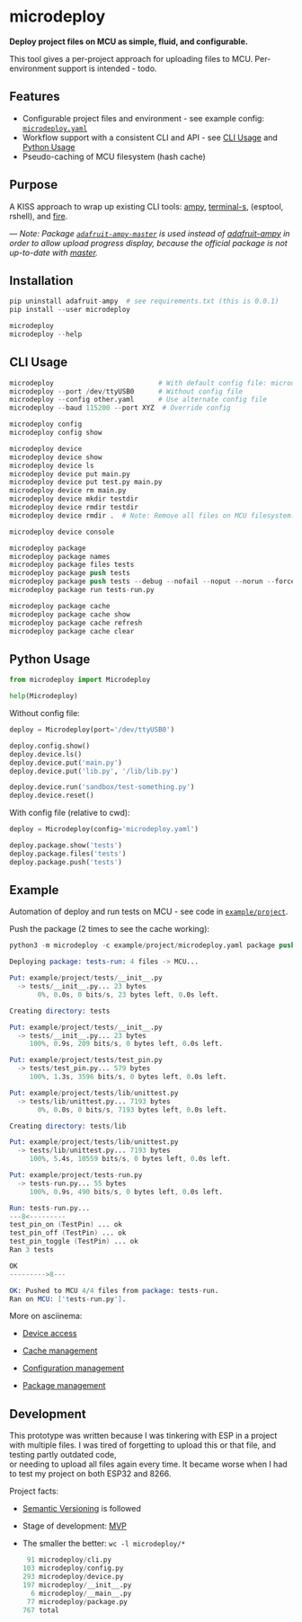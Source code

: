 microdeploy
===========

**Deploy project files on MCU as simple, fluid, and configurable.**

This tool gives a per-project approach for uploading files to MCU.
Per-environment support is intended - todo.


Features
--------

- Configurable project files and environment - see example config: [`microdeploy.yaml`](example/project/microdeploy.yaml)
- Workflow support with a consistent CLI and API - see [CLI Usage](#cli-usage) and [Python Usage](#python-usage)
- Pseudo-caching of MCU filesystem (hash cache)


Purpose
-------

A KISS approach to wrap up existing CLI tools:
[ampy](https://pypi.org/project/adafruit-ampy-master/),
[terminal-s](https://pypi.org/project/terminal-s/),
(esptool, rshell),
and [fire](https://pypi.org/project/fire/).

&mdash; *Note: Package [`adafruit-ampy-master`](https://pypi.org/project/adafruit-ampy-master/) is used
instead of [adafruit-ampy](https://pypi.org/project/adafruit-ampy/)
in order to allow upload progress display, because the official package is not up-to-date with [master](https://github.com/damiencorpataux/ampy).*


Installation
------------

```s
pip uninstall adafruit-ampy  # see requirements.txt (this is 0.0.1)
pip install --user microdeploy
```
```s
microdeploy
microdeploy --help
```


CLI Usage
---------

```s
microdeploy                          # With default config file: microdeploy.yaml
microdeploy --port /dev/ttyUSB0      # Without config file
microdeploy --config other.yaml      # Use alternate config file
microdeploy --baud 115200 --port XYZ  # Override config

microdeploy config
microdeploy config show

microdeploy device
microdeploy device show
microdeploy device ls
microdeploy device put main.py
microdeploy device put test.py main.py
microdeploy device rm main.py
microdeploy device mkdir testdir
microdeploy device rmdir testdir
microdeploy device rmdir .  # Note: Remove all files on MCU filesystem.

microdeploy device console

microdeploy package
microdeploy package names
microdeploy package files tests
microdeploy package push tests
microdeploy package push tests --debug --nofail --noput --norun --force
microdeploy package run tests-run.py

microdeploy package cache
microdeploy package cache show
microdeploy package cache refresh
microdeploy package cache clear
```


Python Usage
------------

```py
from microdeploy import Microdeploy

help(Microdeploy)
```

Without config file:
```py
deploy = Microdeploy(port='/dev/ttyUSB0')

deploy.config.show()
deploy.device.ls()
deploy.device.put('main.py')
deploy.device.put('lib.py', '/lib/lib.py')

deploy.device.run('sandbox/test-something.py')
deploy.device.reset()
```

With config file (relative to cwd):
```py
deploy = Microdeploy(config='microdeploy.yaml')

deploy.package.show('tests')
deploy.package.files('tests')
deploy.package.push('tests')
```


Example
-------
Automation of deploy and run tests on MCU - see code in [`example/project`](example/project).

Push the package (2 times to see the cache working):
```s
python3 -m microdeploy -c example/project/microdeploy.yaml package push tests-run
```
```s
Deploying package: tests-run: 4 files -> MCU...

Put: example/project/tests/__init__.py
  -> tests/__init__.py... 23 bytes
       0%, 0.0s, 0 bits/s, 23 bytes left, 0.0s left.

Creating directory: tests

Put: example/project/tests/__init__.py
  -> tests/__init__.py... 23 bytes
     100%, 0.9s, 209 bits/s, 0 bytes left, 0.0s left.

Put: example/project/tests/test_pin.py
  -> tests/test_pin.py... 579 bytes
     100%, 1.3s, 3596 bits/s, 0 bytes left, 0.0s left.

Put: example/project/tests/lib/unittest.py
  -> tests/lib/unittest.py... 7193 bytes
       0%, 0.0s, 0 bits/s, 7193 bytes left, 0.0s left.

Creating directory: tests/lib

Put: example/project/tests/lib/unittest.py
  -> tests/lib/unittest.py... 7193 bytes
     100%, 5.4s, 10559 bits/s, 0 bytes left, 0.0s left.

Put: example/project/tests-run.py
  -> tests-run.py... 55 bytes
     100%, 0.9s, 490 bits/s, 0 bytes left, 0.0s left.

Run: tests-run.py...
---8<---------
test_pin_on (TestPin) ... ok
test_pin_off (TestPin) ... ok
test_pin_toggle (TestPin) ... ok
Ran 3 tests

OK
--------->8---

OK: Pushed to MCU 4/4 files from package: tests-run.
Ran on MCU: ['tests-run.py'].
```

More on asciinema:

- [Device access](https://asciinema.org/a/v0fogxAifNFMB7WoQG7nCVc6Q)

- [Cache management](https://asciinema.org/a/UTXTudQKR9ewKX0VzJLh7dVHz)

- [Configuration management](https://asciinema.org/a/q2KcZO7ilcrjLbYrB4NlPprFm)

- [Package management](https://asciinema.org/a/oPRYVrOjRq2mXGL6AFCIRKadr)


Development
-----------

This prototype was written because I was tinkering with ESP in a project with multiple files.
I was tired of forgetting to upload this or that file, and testing partly outdated code,
<br>or needing to upload all files again every time. It became worse when I had to test my project on both ESP32 and 8266.

Project facts:

* [Semantic Versioning](https://semver.org/) is followed

* Stage of development: [MVP](https://en.wikipedia.org/wiki/Minimum_viable_product)

* The smaller the better:
   ```wc -l microdeploy/*```
   ```s
    91 microdeploy/cli.py
   103 microdeploy/config.py
   293 microdeploy/device.py
   197 microdeploy/__init__.py
     6 microdeploy/__main__.py
    77 microdeploy/package.py
   767 total
   ```
